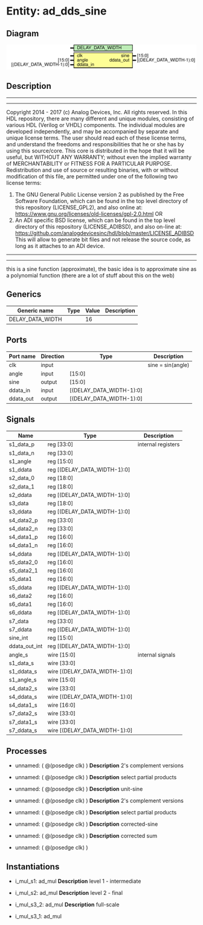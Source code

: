 # Entity: ad_dds_sine

## Diagram

![Diagram](ad_dds_sine.svg "Diagram")
## Description

***************************************************************************
 ***************************************************************************
 Copyright 2014 - 2017 (c) Analog Devices, Inc. All rights reserved.
 In this HDL repository, there are many different and unique modules, consisting
 of various HDL (Verilog or VHDL) components. The individual modules are
 developed independently, and may be accompanied by separate and unique license
 terms.
 The user should read each of these license terms, and understand the
 freedoms and responsibilities that he or she has by using this source/core.
 This core is distributed in the hope that it will be useful, but WITHOUT ANY
 WARRANTY; without even the implied warranty of MERCHANTABILITY or FITNESS FOR
 A PARTICULAR PURPOSE.
 Redistribution and use of source or resulting binaries, with or without modification
 of this file, are permitted under one of the following two license terms:
   1. The GNU General Public License version 2 as published by the
      Free Software Foundation, which can be found in the top level directory
      of this repository (LICENSE_GPL2), and also online at:
      <https://www.gnu.org/licenses/old-licenses/gpl-2.0.html>
 OR
   2. An ADI specific BSD license, which can be found in the top level directory
      of this repository (LICENSE_ADIBSD), and also on-line at:
      https://github.com/analogdevicesinc/hdl/blob/master/LICENSE_ADIBSD
      This will allow to generate bit files and not release the source code,
      as long as it attaches to an ADI device.
 ***************************************************************************
 ***************************************************************************
 this is a sine function (approximate), the basic idea is to approximate sine as a
 polynomial function (there are a lot of stuff about this on the web)
 
## Generics

| Generic name     | Type | Value | Description |
| ---------------- | ---- | ----- | ----------- |
| DELAY_DATA_WIDTH |      | 16    |             |
## Ports

| Port name | Direction | Type                     | Description       |
| --------- | --------- | ------------------------ | ----------------- |
| clk       | input     |                          | sine = sin(angle) |
| angle     | input     | [15:0]                   |                   |
| sine      | output    | [15:0]                   |                   |
| ddata_in  | input     | [(DELAY_DATA_WIDTH-1):0] |                   |
| ddata_out | output    | [(DELAY_DATA_WIDTH-1):0] |                   |
## Signals

| Name          | Type                             | Description         |
| ------------- | -------------------------------- | ------------------- |
| s1_data_p     | reg     [33:0]                   | internal registers  |
| s1_data_n     | reg     [33:0]                   |                     |
| s1_angle      | reg     [15:0]                   |                     |
| s1_ddata      | reg     [(DELAY_DATA_WIDTH-1):0] |                     |
| s2_data_0     | reg     [18:0]                   |                     |
| s2_data_1     | reg     [18:0]                   |                     |
| s2_ddata      | reg     [(DELAY_DATA_WIDTH-1):0] |                     |
| s3_data       | reg     [18:0]                   |                     |
| s3_ddata      | reg     [(DELAY_DATA_WIDTH-1):0] |                     |
| s4_data2_p    | reg     [33:0]                   |                     |
| s4_data2_n    | reg     [33:0]                   |                     |
| s4_data1_p    | reg     [16:0]                   |                     |
| s4_data1_n    | reg     [16:0]                   |                     |
| s4_ddata      | reg     [(DELAY_DATA_WIDTH-1):0] |                     |
| s5_data2_0    | reg     [16:0]                   |                     |
| s5_data2_1    | reg     [16:0]                   |                     |
| s5_data1      | reg     [16:0]                   |                     |
| s5_ddata      | reg     [(DELAY_DATA_WIDTH-1):0] |                     |
| s6_data2      | reg     [16:0]                   |                     |
| s6_data1      | reg     [16:0]                   |                     |
| s6_ddata      | reg     [(DELAY_DATA_WIDTH-1):0] |                     |
| s7_data       | reg     [33:0]                   |                     |
| s7_ddata      | reg     [(DELAY_DATA_WIDTH-1):0] |                     |
| sine_int      | reg     [15:0]                   |                     |
| ddata_out_int | reg     [(DELAY_DATA_WIDTH-1):0] |                     |
| angle_s       | wire [15:0]                      | internal signals    |
| s1_data_s     | wire [33:0]                      |                     |
| s1_ddata_s    | wire [(DELAY_DATA_WIDTH-1):0]    |                     |
| s1_angle_s    | wire [15:0]                      |                     |
| s4_data2_s    | wire [33:0]                      |                     |
| s4_ddata_s    | wire [(DELAY_DATA_WIDTH-1):0]    |                     |
| s4_data1_s    | wire [16:0]                      |                     |
| s7_data2_s    | wire [33:0]                      |                     |
| s7_data1_s    | wire [33:0]                      |                     |
| s7_ddata_s    | wire [(DELAY_DATA_WIDTH-1):0]    |                     |
## Processes
- unnamed: ( @(posedge clk) )
**Description**
2's complement versions

- unnamed: ( @(posedge clk) )
**Description**
select partial products

- unnamed: ( @(posedge clk) )
**Description**
unit-sine

- unnamed: ( @(posedge clk) )
**Description**
2's complement versions

- unnamed: ( @(posedge clk) )
**Description**
select partial products

- unnamed: ( @(posedge clk) )
**Description**
corrected-sine

- unnamed: ( @(posedge clk) )
**Description**
corrected sum

- unnamed: ( @(posedge clk) )
## Instantiations

- i_mul_s1: ad_mul
**Description**
level 1 - intermediate

- i_mul_s2: ad_mul
**Description**
level 2 - final

- i_mul_s3_2: ad_mul
**Description**
full-scale

- i_mul_s3_1: ad_mul
